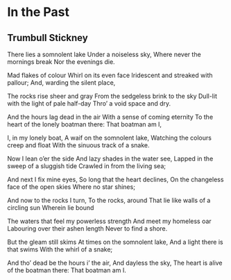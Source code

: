 # In the Past
## Trumbull Stickney
There lies a somnolent lake
Under a noiseless sky,
Where never the mornings break
Nor the evenings die.

Mad flakes of colour
Whirl on its even face
Iridescent and streaked with pallour;
And, warding the silent place,

The rocks rise sheer and gray
From the sedgeless brink to the sky
Dull-lit with the light of pale half-day
Thro’ a void space and dry.

And the hours lag dead in the air
With a sense of coming eternity
To the heart of the lonely boatman there:
That boatman am I,

I, in my lonely boat,
A waif on the somnolent lake,
Watching the colours creep and float
With the sinuous track of a snake.

Now I lean o’er the side
And lazy shades in the water see,
Lapped in the sweep of a sluggish tide
Crawled in from the living sea;

And next I fix mine eyes,
So long that the heart declines,
On the changeless face of the open skies
Where no star shines;

And now to the rocks I turn,
To the rocks, around
That lie like walls of a circling sun
Wherein lie bound

The waters that feel my powerless strength
And meet my homeless oar
Labouring over their ashen length
Never to find a shore.

But the gleam still skims
At times on the somnolent lake,
And a light there is that swims
With the whirl of a snake;

And tho’ dead be the hours i’ the air,
And dayless the sky,
The heart is alive of the boatman there:
That boatman am I.
